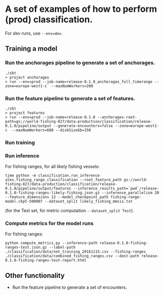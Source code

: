 # A set of examples of how to perform (prod) classification.

For dev runs, use `--env=dev`.

## Training a model

### Run the anchorages pipeline to generate a set of anchorages.

```
./sbt
> project anchorages
> run --env=prod --job-name=release-0.1.0_anchorages_full_timerange --zone=europe-west1-c  --maxNumWorkers=200
```

### Run the feature pipeline to generate a set of features.

```
./sbt
> project features
> run --env=prod --job-name=release-0.1.0 --anchorages-root-path=gs://world-fishing-827/data-production/classification/release-0.1.0/pipeline/output --generate-encounters=false --zone=europe-west1-c  --maxNumWorkers=600 --diskSizeGb=150
```

### Run training

### Run inference

For fishing ranges, for all likely fishing vessels:

```
time python -m classification.run_inference alex.fishing_range_classification --root_feature_path gs://world-fishing-827/data-production/classification/release-0.1.0/pipeline/output/features --inference_results_path=`pwd`/release-0.1.0-fishing-ranges-likely-fishing.json.gz --inference_parallelism 20  --feature_dimensions 12 --model_checkpoint_path fishing-range-model.ckpt-500007 --dataset_split likely_fishing_mmsis.txt
```

(for the Test set, for metric computation `--dataset_split Test`).

### Compute metrics for the model runs

For fishing ranges:

```
python compute_metrics.py --inference-path release-0.1.0-fishing-ranges-test.json.gz --label-path ./classification/data/net_training_20161115.csv --fishing-ranges ./classification/data/combined_fishing_ranges.csv --dest-path release-0.1.0-fishing-ranges-test-report.html
```

## Other functionality

* Run the feature pipeline to generate a set of encounters.
